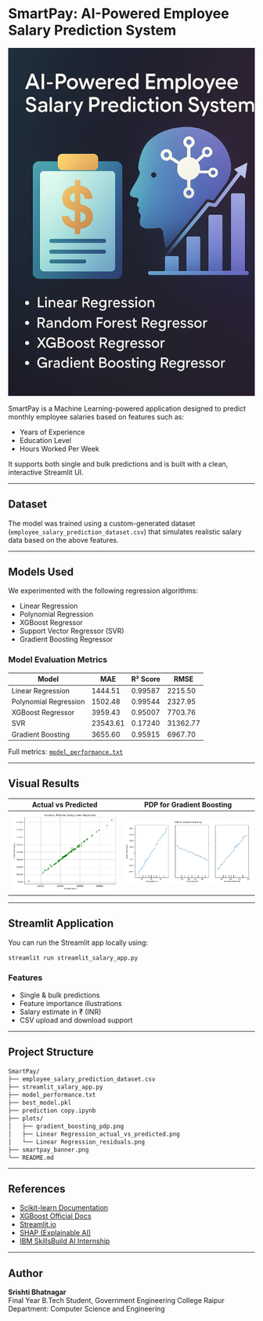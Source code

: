 
# SmartPay: AI-Powered Employee Salary Prediction System

![SmartPay Banner](smartpay_banner.png)

SmartPay is a Machine Learning-powered application designed to predict monthly employee salaries based on features such as:

- Years of Experience
- Education Level
- Hours Worked Per Week

It supports both single and bulk predictions and is built with a clean, interactive Streamlit UI.

---

## Dataset

The model was trained using a custom-generated dataset (`employee_salary_prediction_dataset.csv`) that simulates realistic salary data based on the above features.

---

## Models Used

We experimented with the following regression algorithms:

- Linear Regression
- Polynomial Regression
- XGBoost Regressor
- Support Vector Regressor (SVR)
- Gradient Boosting Regressor

### Model Evaluation Metrics

| Model                   | MAE      | R² Score | RMSE     |
|------------------------|----------|----------|----------|
| Linear Regression       | 1444.51  | 0.99587  | 2215.50  |
| Polynomial Regression   | 1502.48  | 0.99544  | 2327.95  |
| XGBoost Regressor       | 3959.43  | 0.95007  | 7703.76  |
| SVR                     | 23543.61 | 0.17240  | 31362.77 |
| Gradient Boosting       | 3655.60  | 0.95915  | 6967.70  |

Full metrics: [`model_performance.txt`](model_performance.txt)

---

## Visual Results

| Actual vs Predicted | PDP for Gradient Boosting |
|---------------------|---------------------------|
| ![](Linear%20Regression_actual_vs_predicted.png) | ![](gradient_boosting_pdp.png) |

---

## Streamlit Application

You can run the Streamlit app locally using:

```bash
streamlit run streamlit_salary_app.py
```

### Features

- Single & bulk predictions
- Feature importance illustrations
- Salary estimate in ₹ (INR)
- CSV upload and download support

---

## Project Structure

```
SmartPay/
├── employee_salary_prediction_dataset.csv
├── streamlit_salary_app.py
├── model_performance.txt
├── best_model.pkl
├── prediction copy.ipynb
├── plots/
│   ├── gradient_boosting_pdp.png
│   ├── Linear Regression_actual_vs_predicted.png
│   └── Linear Regression_residuals.png
├── smartpay_banner.png
└── README.md
```

---

## References

- [Scikit-learn Documentation](https://scikit-learn.org/stable/documentation.html)
- [XGBoost Official Docs](https://xgboost.readthedocs.io/en/stable/)
- [Streamlit.io](https://streamlit.io/)
- [SHAP (Explainable AI)](https://shap.readthedocs.io/en/latest/)
- [IBM SkillsBuild AI Internship](https://skillsbuild.org/)

---

## Author

**Srishti Bhatnagar**  
Final Year B.Tech Student, Government Engineering College Raipur  
Department: Computer Science and Engineering
